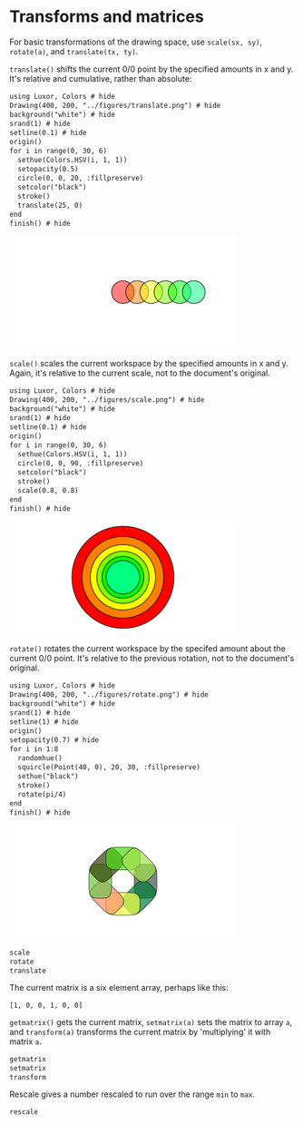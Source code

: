 # Transforms and matrices

For basic transformations of the drawing space, use `scale(sx, sy)`, `rotate(a)`, and `translate(tx, ty)`.

`translate()` shifts the current 0/0 point by the specified amounts in x and y. It's relative and cumulative, rather than absolute:

```@example
using Luxor, Colors # hide
Drawing(400, 200, "../figures/translate.png") # hide
background("white") # hide
srand(1) # hide
setline(0.1) # hide
origin()
for i in range(0, 30, 6)
  sethue(Colors.HSV(i, 1, 1))
  setopacity(0.5)
  circle(0, 0, 20, :fillpreserve)
  setcolor("black")
  stroke()
  translate(25, 0)
end
finish() # hide
```
![translate](figures/translate.png)

`scale()` scales the current workspace by the specified amounts in x and y. Again, it's relative to the current scale, not to the document's original.

```@example
using Luxor, Colors # hide
Drawing(400, 200, "../figures/scale.png") # hide
background("white") # hide
srand(1) # hide
setline(0.1) # hide
origin()
for i in range(0, 30, 6)
  sethue(Colors.HSV(i, 1, 1))
  circle(0, 0, 90, :fillpreserve)
  setcolor("black")
  stroke()
  scale(0.8, 0.8)
end
finish() # hide
```

![scale](figures/scale.png)

`rotate()` rotates the current workspace by the specifed amount about the current 0/0 point. It's relative to the previous rotation, not to the document's original.

```@example
using Luxor, Colors # hide
Drawing(400, 200, "../figures/rotate.png") # hide
background("white") # hide
srand(1) # hide
setline(1) # hide
origin()
setopacity(0.7) # hide
for i in 1:8
  randomhue()
  squircle(Point(40, 0), 20, 30, :fillpreserve)
  sethue("black")
  stroke()
  rotate(pi/4)
end
finish() # hide
```

![rotate](figures/rotate.png)

```@docs
scale
rotate
translate
```

The current matrix is a six element array, perhaps like this:

```
[1, 0, 0, 1, 0, 0]
```

`getmatrix()` gets the current matrix, `setmatrix(a)` sets the matrix to array `a`, and  `transform(a)` transforms the current matrix by 'multiplying' it with matrix `a`.

```@docs
getmatrix
setmatrix
transform
```

Rescale gives a number rescaled to run  over the range `min` to `max`.

```@docs
rescale
```
